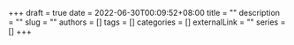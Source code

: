 +++ 
draft = true
date = 2022-06-30T00:09:52+08:00
title = ""
description = ""
slug = ""
authors = []
tags = []
categories = []
externalLink = ""
series = []
+++
